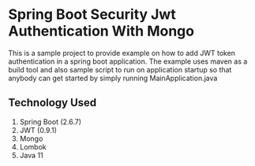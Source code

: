 # Spring Boot Security Jwt Authentication With Mongo

This is a sample project to provide example on how to add JWT token authentication in a spring boot application.
The example uses maven as a build tool and also sample script to run on application startup so that anybody can get started by simply running MainApplication.java
 
## Technology Used

 1. Spring Boot (2.6.7)
 2. JWT (0.9.1)
 3. Mongo
 4. Lombok
 5. Java 11